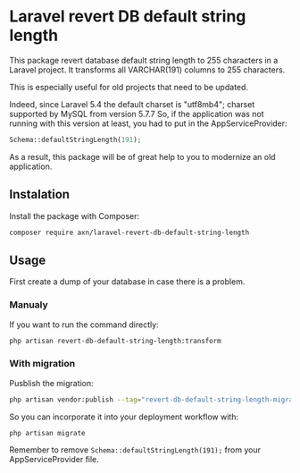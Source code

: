 Laravel revert DB default string length
=======================================

This package revert database default string length to 255 characters in a Laravel project. It transforms all VARCHAR(191) columns to 255 characters.

This is especially useful for old projects that need to be updated.

Indeed, since Laravel 5.4 the default charset is "utf8mb4"; charset supported by MySQL from version 5.7.7
So, if the application was not running with this version at least, you had to put in the AppServiceProvider:

```php
Schema::defaultStringLength(191);
```

As a result, this package will be of great help to you to modernize an old application.

Instalation
-----------

Install the package with Composer:

```sh
composer require axn/laravel-revert-db-default-string-length
```

Usage
-----

First create a dump of your database in case there is a problem.

### Manualy

If you want to run the command directly:

```sh
php artisan revert-db-default-string-length:transform
```

### With migration

Pusblish the migration:

```sh
php artisan vendor:publish --tag="revert-db-default-string-length-migration"
```

So you can incorporate it into your deployment workflow with:

```
php artisan migrate
```

Remember to remove `Schema::defaultStringLength(191);` from your AppServiceProvider file.

